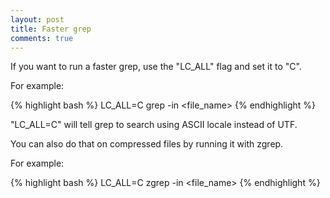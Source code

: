 ```yaml
---
layout: post
title: Faster grep
comments: true
---
```


If you want to run a faster grep, use the "LC_ALL" flag and set it to "C".

For example: 

{% highlight bash %}
LC_ALL=C grep -in <text> <file_name>
{% endhighlight %}

"LC_ALL=C" will tell grep to search using ASCII locale instead of UTF.

You can also do that on compressed files by running it with zgrep.

For example: 

{% highlight bash %}
LC_ALL=C zgrep -in <text> <file_name>
{% endhighlight %}
